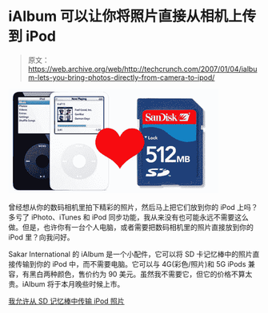 # iAlbum 可以让你将照片直接从相机上传到 iPod 

> 原文：<https://web.archive.org/web/http://techcrunch.com/2007/01/04/ialbum-lets-you-bring-photos-directly-from-camera-to-ipod/>

![](img/7056e4c73b62f33adca501ddaa49c3a4.png)

曾经想从你的数码相机里拍下精彩的照片，然后马上把它们放到你的 iPod 上吗？多亏了 iPhoto、iTunes 和 iPod 同步功能，我从来没有也可能永远不需要这么做。但是，也许你有一台个人电脑，或者需要把数码相机里的照片直接放到你的 iPod 里？向我问好。

Sakar International 的 iAlbum 是一个小配件，它可以将 SD 卡记忆棒中的照片直接传输到你的 iPod 中，而不需要电脑。它可以与 4G(彩色/照片)和 5G iPods 兼容，有黑白两种颜色，售价约为 90 美元。虽然我不需要它，但它的价格不算太贵。iAlbum 将于本月晚些时候上市。

[我允许从 SD 记忆棒中传输 iPod 照片](https://web.archive.org/web/20160305082515/http://ilounge.com/index.php/news/comments/ialbum-to-allow-ipod-photo-transfers-from-sd-memory-stick/)